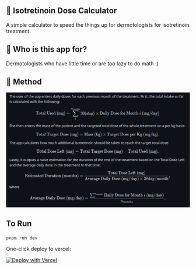 ## 🔬 Isotretinoin Dose Calculator
A simple calculator to speed the things up for dermotologists for isotretinoin treatment.

## 🤗 Who is this app for? 
Dermotologists who have little time or are too lazy to do math :)

## 🧮 Method
<!-- The user of the app enters daily doses for each previous month of the treatment. First, the total intake so far is calculated with the following:
$$\text{Total Used (mg)} = \sum_{i}^{n_{months}}30(day)\times\text{Daily Dose for Month $i$ (mg/day)}$$ 
She then enters the mass of the patient and the targeted total dose of the whole treatment on a per kg basis:
$$ \text{Total Target Dose (mg)} = \text{Mass (kg)} \times \text{Target Dose per Kg (mg/kg)} . $$ 
The app calculates how much additional isotretinoin should be taken to reach the target total dose:
$$ \text{Total Dose Left (mg)} = \text{Total Target Dose (mg)} -\text{Total Used (mg)} . $$ 
Lastly, it outputs a naive estimation for the duration of the rest of the treatment based on the Total Dose Left and the average daily dose in the treatment to that time:
$$ \text{Estimated Duration (months)} = \frac{\text{Total Dose Left (mg)}}{\text{Avarage Daily Dose (mg/day)} \times \text{30day/month} } ,$$
where
$$ \text{Avarage Daily Dose (mg/day)} =\frac{\sum_{i}^{n_{months}}\text{Daily Dose for Month $i$ (mg/day)}}{n_{months}} . $$ -->
![methodology](method.png)

## To Run
```
pnpm run dev
```

One-click deploy to vercel:

[![Deploy with Vercel](https://vercel.com/button)](https://vercel.com/new/clone?repository-url=https%3A%2F%2Fgithub.com%2Focg2347%2Fisotretinoin-dose-calculator%2Ftree%2Fmain)